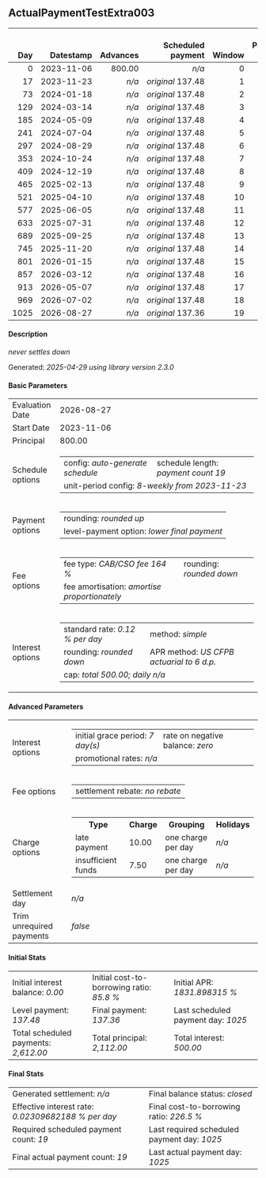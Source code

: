 <h2>ActualPaymentTestExtra003</h2>
<table>
    <thead style="vertical-align: bottom;">
        <th class="ci00" style="text-align: right;">Day</th>
        <th class="ci01" style="text-align: right;">Datestamp</th>
        <th class="ci02" style="text-align: right;">Advances</th>
        <th class="ci03" style="text-align: right;">Scheduled payment</th>
        <th class="ci04" style="text-align: right;">Window</th>
        <th class="ci05" style="text-align: right;">Payment due</th>
        <th class="ci06" style="text-align: right;">Actual payments</th>
        <th class="ci07" style="text-align: right;">Net effect</th>
        <th class="ci08" style="text-align: right;">Payment status</th>
        <th class="ci09" style="text-align: right;">Balance status</th>
        <th class="ci10" style="text-align: right;">Simple interest</th>
        <th class="ci11" style="text-align: right;">New interest</th>
        <th class="ci12" style="text-align: right;">New charges</th>
        <th class="ci13" style="text-align: right;">Principal portion</th>
        <th class="ci14" style="text-align: right;">Fee portion</th>
        <th class="ci15" style="text-align: right;">Interest portion</th>
        <th class="ci16" style="text-align: right;">Charges portion</th>
        <th class="ci17" style="text-align: right;">Fee rebate</th>
        <th class="ci18" style="text-align: right;">Principal balance</th>
        <th class="ci19" style="text-align: right;">Fee balance</th>
        <th class="ci20" style="text-align: right;">Interest balance</th>
        <th class="ci21" style="text-align: right;">Charges balance</th>
        <th class="ci22" style="text-align: right;">Fee rebate if&nbsp;settled</th>
    </thead>
    <tr style="text-align: right;">
        <td class="ci00">0</td>
        <td class="ci01" style="white-space: nowrap;">2023-11-06</td>
        <td class="ci02">800.00</td>
        <td class="ci03" style="white-space: nowrap;"><i>n/a<i></td>
        <td class="ci04">0</td>
        <td class="ci05">0.00</td>
        <td class="ci06"><i>n/a</i></td>
        <td class="ci07">0.00</td>
        <td class="ci08"><i>none&nbsp;scheduled</i></td>
        <td class="ci09">open</td>
        <td class="ci10">0.0000</td>
        <td class="ci11">0.0000</td>
        <td class="ci12"><i>n/a</i></td>
        <td class="ci13">0.00</td>
        <td class="ci14">0.00</td>
        <td class="ci15">0.00</td>
        <td class="ci16">0.00</td>
        <td class="ci17">0.00</td>
        <td class="ci18">800.00</td>
        <td class="ci19">1,312.00</td>
        <td class="ci20">0.0000</td>
        <td class="ci21">0.00</td>
        <td class="ci22">0.00</td>
    </tr>
    <tr style="text-align: right;">
        <td class="ci00">17</td>
        <td class="ci01" style="white-space: nowrap;">2023-11-23</td>
        <td class="ci02"><i>n/a</i></td>
        <td class="ci03" style="white-space: nowrap;"><i>original</i> 137.48</td>
        <td class="ci04">1</td>
        <td class="ci05">137.48</td>
        <td class="ci06"><i>confirmed</i>&nbsp;137.48</td>
        <td class="ci07">137.48</td>
        <td class="ci08"><i>payment&nbsp;made</i></td>
        <td class="ci09">open</td>
        <td class="ci10">43.0848</td>
        <td class="ci11">43.0848</td>
        <td class="ci12"><i>n/a</i></td>
        <td class="ci13">35.75</td>
        <td class="ci14">58.65</td>
        <td class="ci15">43.08</td>
        <td class="ci16">0.00</td>
        <td class="ci17">0.00</td>
        <td class="ci18">764.25</td>
        <td class="ci19">1,253.35</td>
        <td class="ci20">0.0000</td>
        <td class="ci21">0.00</td>
        <td class="ci22">0.00</td>
    </tr>
    <tr style="text-align: right;">
        <td class="ci00">73</td>
        <td class="ci01" style="white-space: nowrap;">2024-01-18</td>
        <td class="ci02"><i>n/a</i></td>
        <td class="ci03" style="white-space: nowrap;"><i>original</i> 137.48</td>
        <td class="ci04">2</td>
        <td class="ci05">137.48</td>
        <td class="ci06"><i>confirmed</i>&nbsp;137.48</td>
        <td class="ci07">137.48</td>
        <td class="ci08"><i>payment&nbsp;made</i></td>
        <td class="ci09">open</td>
        <td class="ci10">135.5827</td>
        <td class="ci11">135.5827</td>
        <td class="ci12"><i>n/a</i></td>
        <td class="ci13">0.71</td>
        <td class="ci14">1.19</td>
        <td class="ci15">135.58</td>
        <td class="ci16">0.00</td>
        <td class="ci17">0.00</td>
        <td class="ci18">763.54</td>
        <td class="ci19">1,252.16</td>
        <td class="ci20">0.0000</td>
        <td class="ci21">0.00</td>
        <td class="ci22">0.00</td>
    </tr>
    <tr style="text-align: right;">
        <td class="ci00">129</td>
        <td class="ci01" style="white-space: nowrap;">2024-03-14</td>
        <td class="ci02"><i>n/a</i></td>
        <td class="ci03" style="white-space: nowrap;"><i>original</i> 137.48</td>
        <td class="ci04">3</td>
        <td class="ci05">137.48</td>
        <td class="ci06"><i>confirmed</i>&nbsp;137.48</td>
        <td class="ci07">137.48</td>
        <td class="ci08"><i>payment&nbsp;made</i></td>
        <td class="ci09">open</td>
        <td class="ci10">135.4550</td>
        <td class="ci11">135.4550</td>
        <td class="ci12"><i>n/a</i></td>
        <td class="ci13">0.76</td>
        <td class="ci14">1.27</td>
        <td class="ci15">135.45</td>
        <td class="ci16">0.00</td>
        <td class="ci17">0.00</td>
        <td class="ci18">762.78</td>
        <td class="ci19">1,250.89</td>
        <td class="ci20">0.0000</td>
        <td class="ci21">0.00</td>
        <td class="ci22">0.00</td>
    </tr>
    <tr style="text-align: right;">
        <td class="ci00">185</td>
        <td class="ci01" style="white-space: nowrap;">2024-05-09</td>
        <td class="ci02"><i>n/a</i></td>
        <td class="ci03" style="white-space: nowrap;"><i>original</i> 137.48</td>
        <td class="ci04">4</td>
        <td class="ci05">137.48</td>
        <td class="ci06"><i>confirmed</i>&nbsp;137.48</td>
        <td class="ci07">137.48</td>
        <td class="ci08"><i>payment&nbsp;made</i></td>
        <td class="ci09">open</td>
        <td class="ci10">135.3186</td>
        <td class="ci11">135.3186</td>
        <td class="ci12"><i>n/a</i></td>
        <td class="ci13">0.82</td>
        <td class="ci14">1.35</td>
        <td class="ci15">135.31</td>
        <td class="ci16">0.00</td>
        <td class="ci17">0.00</td>
        <td class="ci18">761.96</td>
        <td class="ci19">1,249.54</td>
        <td class="ci20">0.0000</td>
        <td class="ci21">0.00</td>
        <td class="ci22">0.00</td>
    </tr>
    <tr style="text-align: right;">
        <td class="ci00">241</td>
        <td class="ci01" style="white-space: nowrap;">2024-07-04</td>
        <td class="ci02"><i>n/a</i></td>
        <td class="ci03" style="white-space: nowrap;"><i>original</i> 137.48</td>
        <td class="ci04">5</td>
        <td class="ci05">137.48</td>
        <td class="ci06"><i>confirmed</i>&nbsp;137.48</td>
        <td class="ci07">137.48</td>
        <td class="ci08"><i>payment&nbsp;made</i></td>
        <td class="ci09">open</td>
        <td class="ci10">50.5588</td>
        <td class="ci11">50.5800</td>
        <td class="ci12"><i>n/a</i></td>
        <td class="ci13">32.91</td>
        <td class="ci14">53.99</td>
        <td class="ci15">50.58</td>
        <td class="ci16">0.00</td>
        <td class="ci17">0.00</td>
        <td class="ci18">729.05</td>
        <td class="ci19">1,195.55</td>
        <td class="ci20">0.0000</td>
        <td class="ci21">0.00</td>
        <td class="ci22">0.00</td>
    </tr>
    <tr style="text-align: right;">
        <td class="ci00">297</td>
        <td class="ci01" style="white-space: nowrap;">2024-08-29</td>
        <td class="ci02"><i>n/a</i></td>
        <td class="ci03" style="white-space: nowrap;"><i>original</i> 137.48</td>
        <td class="ci04">6</td>
        <td class="ci05">137.48</td>
        <td class="ci06"><i>confirmed</i>&nbsp;137.48</td>
        <td class="ci07">137.48</td>
        <td class="ci08"><i>payment&nbsp;made</i></td>
        <td class="ci09">open</td>
        <td class="ci10">0.0000</td>
        <td class="ci11">0.0000</td>
        <td class="ci12"><i>n/a</i></td>
        <td class="ci13">52.07</td>
        <td class="ci14">85.41</td>
        <td class="ci15">0.00</td>
        <td class="ci16">0.00</td>
        <td class="ci17">0.00</td>
        <td class="ci18">676.98</td>
        <td class="ci19">1,110.14</td>
        <td class="ci20">0.0000</td>
        <td class="ci21">0.00</td>
        <td class="ci22">0.00</td>
    </tr>
    <tr style="text-align: right;">
        <td class="ci00">353</td>
        <td class="ci01" style="white-space: nowrap;">2024-10-24</td>
        <td class="ci02"><i>n/a</i></td>
        <td class="ci03" style="white-space: nowrap;"><i>original</i> 137.48</td>
        <td class="ci04">7</td>
        <td class="ci05">137.48</td>
        <td class="ci06"><i>confirmed</i>&nbsp;137.48</td>
        <td class="ci07">137.48</td>
        <td class="ci08"><i>payment&nbsp;made</i></td>
        <td class="ci09">open</td>
        <td class="ci10">0.0000</td>
        <td class="ci11">0.0000</td>
        <td class="ci12"><i>n/a</i></td>
        <td class="ci13">52.07</td>
        <td class="ci14">85.41</td>
        <td class="ci15">0.00</td>
        <td class="ci16">0.00</td>
        <td class="ci17">0.00</td>
        <td class="ci18">624.91</td>
        <td class="ci19">1,024.73</td>
        <td class="ci20">0.0000</td>
        <td class="ci21">0.00</td>
        <td class="ci22">0.00</td>
    </tr>
    <tr style="text-align: right;">
        <td class="ci00">409</td>
        <td class="ci01" style="white-space: nowrap;">2024-12-19</td>
        <td class="ci02"><i>n/a</i></td>
        <td class="ci03" style="white-space: nowrap;"><i>original</i> 137.48</td>
        <td class="ci04">8</td>
        <td class="ci05">137.48</td>
        <td class="ci06"><i>confirmed</i>&nbsp;137.48</td>
        <td class="ci07">137.48</td>
        <td class="ci08"><i>payment&nbsp;made</i></td>
        <td class="ci09">open</td>
        <td class="ci10">0.0000</td>
        <td class="ci11">0.0000</td>
        <td class="ci12"><i>n/a</i></td>
        <td class="ci13">52.07</td>
        <td class="ci14">85.41</td>
        <td class="ci15">0.00</td>
        <td class="ci16">0.00</td>
        <td class="ci17">0.00</td>
        <td class="ci18">572.84</td>
        <td class="ci19">939.32</td>
        <td class="ci20">0.0000</td>
        <td class="ci21">0.00</td>
        <td class="ci22">0.00</td>
    </tr>
    <tr style="text-align: right;">
        <td class="ci00">465</td>
        <td class="ci01" style="white-space: nowrap;">2025-02-13</td>
        <td class="ci02"><i>n/a</i></td>
        <td class="ci03" style="white-space: nowrap;"><i>original</i> 137.48</td>
        <td class="ci04">9</td>
        <td class="ci05">137.48</td>
        <td class="ci06"><i>confirmed</i>&nbsp;137.48</td>
        <td class="ci07">137.48</td>
        <td class="ci08"><i>payment&nbsp;made</i></td>
        <td class="ci09">open</td>
        <td class="ci10">0.0000</td>
        <td class="ci11">0.0000</td>
        <td class="ci12"><i>n/a</i></td>
        <td class="ci13">52.07</td>
        <td class="ci14">85.41</td>
        <td class="ci15">0.00</td>
        <td class="ci16">0.00</td>
        <td class="ci17">0.00</td>
        <td class="ci18">520.77</td>
        <td class="ci19">853.91</td>
        <td class="ci20">0.0000</td>
        <td class="ci21">0.00</td>
        <td class="ci22">0.00</td>
    </tr>
    <tr style="text-align: right;">
        <td class="ci00">521</td>
        <td class="ci01" style="white-space: nowrap;">2025-04-10</td>
        <td class="ci02"><i>n/a</i></td>
        <td class="ci03" style="white-space: nowrap;"><i>original</i> 137.48</td>
        <td class="ci04">10</td>
        <td class="ci05">137.48</td>
        <td class="ci06"><i>confirmed</i>&nbsp;137.48</td>
        <td class="ci07">137.48</td>
        <td class="ci08"><i>payment&nbsp;made</i></td>
        <td class="ci09">open</td>
        <td class="ci10">0.0000</td>
        <td class="ci11">0.0000</td>
        <td class="ci12"><i>n/a</i></td>
        <td class="ci13">52.07</td>
        <td class="ci14">85.41</td>
        <td class="ci15">0.00</td>
        <td class="ci16">0.00</td>
        <td class="ci17">0.00</td>
        <td class="ci18">468.70</td>
        <td class="ci19">768.50</td>
        <td class="ci20">0.0000</td>
        <td class="ci21">0.00</td>
        <td class="ci22">0.00</td>
    </tr>
    <tr style="text-align: right;">
        <td class="ci00">577</td>
        <td class="ci01" style="white-space: nowrap;">2025-06-05</td>
        <td class="ci02"><i>n/a</i></td>
        <td class="ci03" style="white-space: nowrap;"><i>original</i> 137.48</td>
        <td class="ci04">11</td>
        <td class="ci05">137.48</td>
        <td class="ci06"><i>confirmed</i>&nbsp;137.48</td>
        <td class="ci07">137.48</td>
        <td class="ci08"><i>payment&nbsp;made</i></td>
        <td class="ci09">open</td>
        <td class="ci10">0.0000</td>
        <td class="ci11">0.0000</td>
        <td class="ci12"><i>n/a</i></td>
        <td class="ci13">52.07</td>
        <td class="ci14">85.41</td>
        <td class="ci15">0.00</td>
        <td class="ci16">0.00</td>
        <td class="ci17">0.00</td>
        <td class="ci18">416.63</td>
        <td class="ci19">683.09</td>
        <td class="ci20">0.0000</td>
        <td class="ci21">0.00</td>
        <td class="ci22">0.00</td>
    </tr>
    <tr style="text-align: right;">
        <td class="ci00">633</td>
        <td class="ci01" style="white-space: nowrap;">2025-07-31</td>
        <td class="ci02"><i>n/a</i></td>
        <td class="ci03" style="white-space: nowrap;"><i>original</i> 137.48</td>
        <td class="ci04">12</td>
        <td class="ci05">137.48</td>
        <td class="ci06"><i>confirmed</i>&nbsp;137.48</td>
        <td class="ci07">137.48</td>
        <td class="ci08"><i>payment&nbsp;made</i></td>
        <td class="ci09">open</td>
        <td class="ci10">0.0000</td>
        <td class="ci11">0.0000</td>
        <td class="ci12"><i>n/a</i></td>
        <td class="ci13">52.07</td>
        <td class="ci14">85.41</td>
        <td class="ci15">0.00</td>
        <td class="ci16">0.00</td>
        <td class="ci17">0.00</td>
        <td class="ci18">364.56</td>
        <td class="ci19">597.68</td>
        <td class="ci20">0.0000</td>
        <td class="ci21">0.00</td>
        <td class="ci22">0.00</td>
    </tr>
    <tr style="text-align: right;">
        <td class="ci00">689</td>
        <td class="ci01" style="white-space: nowrap;">2025-09-25</td>
        <td class="ci02"><i>n/a</i></td>
        <td class="ci03" style="white-space: nowrap;"><i>original</i> 137.48</td>
        <td class="ci04">13</td>
        <td class="ci05">137.48</td>
        <td class="ci06"><i>confirmed</i>&nbsp;137.48</td>
        <td class="ci07">137.48</td>
        <td class="ci08"><i>payment&nbsp;made</i></td>
        <td class="ci09">open</td>
        <td class="ci10">0.0000</td>
        <td class="ci11">0.0000</td>
        <td class="ci12"><i>n/a</i></td>
        <td class="ci13">52.07</td>
        <td class="ci14">85.41</td>
        <td class="ci15">0.00</td>
        <td class="ci16">0.00</td>
        <td class="ci17">0.00</td>
        <td class="ci18">312.49</td>
        <td class="ci19">512.27</td>
        <td class="ci20">0.0000</td>
        <td class="ci21">0.00</td>
        <td class="ci22">0.00</td>
    </tr>
    <tr style="text-align: right;">
        <td class="ci00">745</td>
        <td class="ci01" style="white-space: nowrap;">2025-11-20</td>
        <td class="ci02"><i>n/a</i></td>
        <td class="ci03" style="white-space: nowrap;"><i>original</i> 137.48</td>
        <td class="ci04">14</td>
        <td class="ci05">137.48</td>
        <td class="ci06"><i>confirmed</i>&nbsp;137.48</td>
        <td class="ci07">137.48</td>
        <td class="ci08"><i>payment&nbsp;made</i></td>
        <td class="ci09">open</td>
        <td class="ci10">0.0000</td>
        <td class="ci11">0.0000</td>
        <td class="ci12"><i>n/a</i></td>
        <td class="ci13">52.07</td>
        <td class="ci14">85.41</td>
        <td class="ci15">0.00</td>
        <td class="ci16">0.00</td>
        <td class="ci17">0.00</td>
        <td class="ci18">260.42</td>
        <td class="ci19">426.86</td>
        <td class="ci20">0.0000</td>
        <td class="ci21">0.00</td>
        <td class="ci22">0.00</td>
    </tr>
    <tr style="text-align: right;">
        <td class="ci00">801</td>
        <td class="ci01" style="white-space: nowrap;">2026-01-15</td>
        <td class="ci02"><i>n/a</i></td>
        <td class="ci03" style="white-space: nowrap;"><i>original</i> 137.48</td>
        <td class="ci04">15</td>
        <td class="ci05">137.48</td>
        <td class="ci06"><i>confirmed</i>&nbsp;137.48</td>
        <td class="ci07">137.48</td>
        <td class="ci08"><i>payment&nbsp;made</i></td>
        <td class="ci09">open</td>
        <td class="ci10">0.0000</td>
        <td class="ci11">0.0000</td>
        <td class="ci12"><i>n/a</i></td>
        <td class="ci13">52.07</td>
        <td class="ci14">85.41</td>
        <td class="ci15">0.00</td>
        <td class="ci16">0.00</td>
        <td class="ci17">0.00</td>
        <td class="ci18">208.35</td>
        <td class="ci19">341.45</td>
        <td class="ci20">0.0000</td>
        <td class="ci21">0.00</td>
        <td class="ci22">0.00</td>
    </tr>
    <tr style="text-align: right;">
        <td class="ci00">857</td>
        <td class="ci01" style="white-space: nowrap;">2026-03-12</td>
        <td class="ci02"><i>n/a</i></td>
        <td class="ci03" style="white-space: nowrap;"><i>original</i> 137.48</td>
        <td class="ci04">16</td>
        <td class="ci05">137.48</td>
        <td class="ci06"><i>confirmed</i>&nbsp;137.48</td>
        <td class="ci07">137.48</td>
        <td class="ci08"><i>payment&nbsp;made</i></td>
        <td class="ci09">open</td>
        <td class="ci10">0.0000</td>
        <td class="ci11">0.0000</td>
        <td class="ci12"><i>n/a</i></td>
        <td class="ci13">52.07</td>
        <td class="ci14">85.41</td>
        <td class="ci15">0.00</td>
        <td class="ci16">0.00</td>
        <td class="ci17">0.00</td>
        <td class="ci18">156.28</td>
        <td class="ci19">256.04</td>
        <td class="ci20">0.0000</td>
        <td class="ci21">0.00</td>
        <td class="ci22">0.00</td>
    </tr>
    <tr style="text-align: right;">
        <td class="ci00">913</td>
        <td class="ci01" style="white-space: nowrap;">2026-05-07</td>
        <td class="ci02"><i>n/a</i></td>
        <td class="ci03" style="white-space: nowrap;"><i>original</i> 137.48</td>
        <td class="ci04">17</td>
        <td class="ci05">137.48</td>
        <td class="ci06"><i>confirmed</i>&nbsp;137.48</td>
        <td class="ci07">137.48</td>
        <td class="ci08"><i>payment&nbsp;made</i></td>
        <td class="ci09">open</td>
        <td class="ci10">0.0000</td>
        <td class="ci11">0.0000</td>
        <td class="ci12"><i>n/a</i></td>
        <td class="ci13">52.07</td>
        <td class="ci14">85.41</td>
        <td class="ci15">0.00</td>
        <td class="ci16">0.00</td>
        <td class="ci17">0.00</td>
        <td class="ci18">104.21</td>
        <td class="ci19">170.63</td>
        <td class="ci20">0.0000</td>
        <td class="ci21">0.00</td>
        <td class="ci22">0.00</td>
    </tr>
    <tr style="text-align: right;">
        <td class="ci00">969</td>
        <td class="ci01" style="white-space: nowrap;">2026-07-02</td>
        <td class="ci02"><i>n/a</i></td>
        <td class="ci03" style="white-space: nowrap;"><i>original</i> 137.48</td>
        <td class="ci04">18</td>
        <td class="ci05">137.48</td>
        <td class="ci06"><i>confirmed</i>&nbsp;137.48</td>
        <td class="ci07">137.48</td>
        <td class="ci08"><i>payment&nbsp;made</i></td>
        <td class="ci09">open</td>
        <td class="ci10">0.0000</td>
        <td class="ci11">0.0000</td>
        <td class="ci12"><i>n/a</i></td>
        <td class="ci13">52.07</td>
        <td class="ci14">85.41</td>
        <td class="ci15">0.00</td>
        <td class="ci16">0.00</td>
        <td class="ci17">0.00</td>
        <td class="ci18">52.14</td>
        <td class="ci19">85.22</td>
        <td class="ci20">0.0000</td>
        <td class="ci21">0.00</td>
        <td class="ci22">0.00</td>
    </tr>
    <tr style="text-align: right;">
        <td class="ci00">1025</td>
        <td class="ci01" style="white-space: nowrap;">2026-08-27</td>
        <td class="ci02"><i>n/a</i></td>
        <td class="ci03" style="white-space: nowrap;"><i>original</i> 137.36</td>
        <td class="ci04">19</td>
        <td class="ci05">137.36</td>
        <td class="ci06"><i>confirmed</i>&nbsp;137.36</td>
        <td class="ci07">137.36</td>
        <td class="ci08"><i>payment&nbsp;made</i></td>
        <td class="ci09">closed</td>
        <td class="ci10">0.0000</td>
        <td class="ci11">0.0000</td>
        <td class="ci12"><i>n/a</i></td>
        <td class="ci13">52.14</td>
        <td class="ci14">85.22</td>
        <td class="ci15">0.00</td>
        <td class="ci16">0.00</td>
        <td class="ci17">0.00</td>
        <td class="ci18">0.00</td>
        <td class="ci19">0.00</td>
        <td class="ci20">0.0000</td>
        <td class="ci21">0.00</td>
        <td class="ci22">0.00</td>
    </tr>
</table>
<h4>Description</h4>
<p><i>never settles down</i></p>
<p>Generated: <i>2025-04-29 using library version 2.3.0</i></p>
<h4>Basic Parameters</h4>
<table>
    <tr>
        <td>Evaluation Date</td>
        <td>2026-08-27</td>
    </tr>
    <tr>
        <td>Start Date</td>
        <td>2023-11-06</td>
    </tr>
    <tr>
        <td>Principal</td>
        <td>800.00</td>
    </tr>
    <tr>
        <td>Schedule options</td>
        <td>
            <table>
                <tr>
                    <td>config: <i>auto-generate schedule</i></td>
                    <td>schedule length: <i><i>payment count</i> 19</i></td>
                </tr>
                <tr>
                    <td colspan="2" style="white-space: nowrap;">unit-period config: <i>8-weekly from 2023-11-23</i></td>
                </tr>
            </table>
        </td>
    </tr>
    <tr>
        <td>Payment options</td>
        <td>
            <table>
                <tr>
                    <td>rounding: <i>rounded up</i></td>
                </tr>
                <tr>
                    <td>level-payment option: <i>lower&nbsp;final&nbsp;payment</i></td>
                </tr>
            </table>
        </td>
    </tr>
    <tr>
        <td>Fee options</td>
        <td>
            <table>
                <tr>
                    <td>fee type: <i><i>CAB/CSO fee</i> 164 %</i></td>
                    <td>rounding: <i>rounded down</i></td>
                </tr>
                <tr>
                    <td>fee amortisation: <i>amortise proportionately</i></td>
                </tr>
            </table>
        </td>
    </tr>
    <tr>
        <td>Interest options</td>
        <td>
            <table>
                <tr>
                    <td>standard rate: <i>0.12 % per day</i></td>
                    <td>method: <i>simple</i></td>
                </tr>
                <tr>
                    <td>rounding: <i>rounded down</i></td>
                    <td>APR method: <i>US CFPB actuarial to 6 d.p.</i></td>
                </tr>
                <tr>
                    <td colspan="2">cap: <i>total 500.00; daily <i>n/a</i></td>
                </tr>
            </table>
        </td>
    </tr>
</table>
<h4>Advanced Parameters</h4>
<table>
    <tr>
        <td>Interest options</td>
        <td>
            <table>
                <tr>
                    <td>initial grace period: <i>7 day(s)</i></td>
                    <td>rate on negative balance: <i>zero</i></td>
                </tr>
                <tr>
                    <td colspan="2">promotional rates: <i><i>n/a</i></i></td>
                </tr>
            </table>
        </td>
    </tr>
    <tr>
        <td>Fee options</td>
        <td>
            <table>
                <tr>
                    <td>settlement rebate: <i>no rebate</i></td>
                </tr>
            </table>
        </td>
    </tr>
    <tr>
        <td>Charge options</td>
        <td>
            <table>
                <tr>
                    <th>Type</th>
                    <th>Charge</th>
                    <th>Grouping</th>
                    <th>Holidays</th>
                </tr>
                <tr>
                    <td>late payment</td>
                    <td>10.00</td><td>one charge per day</td><td><i>n/a</i></td>
                </tr>
                <tr>
                    <td>insufficient funds</td>
                    <td>7.50</td><td>one charge per day</td><td><i>n/a</i></td>
                </tr>
            </table>
        </td>
    </tr>
    <tr>
        <td>Settlement day</td><td><i><i>n/a</i></i></td>
    </tr>
    <tr>
        <td>Trim unrequired payments</td><td><i>false</i></td>
    </tr>
</table>
<h4>Initial Stats</h4>
<table>
    <tr>
        <td>Initial interest balance: <i>0.00</i></td>
        <td>Initial cost-to-borrowing ratio: <i>85.8 %</i></td>
        <td>Initial APR: <i>1831.898315 %</i></td>
    </tr>
    <tr>
        <td>Level payment: <i>137.48</i></td>
        <td>Final payment: <i>137.36</i></td>
        <td>Last scheduled payment day: <i>1025</i></td>
    </tr>
    <tr>
        <td>Total scheduled payments: <i>2,612.00</i></td>
        <td>Total principal: <i>2,112.00</i></td>
        <td>Total interest: <i>500.00</i></td>
    </tr>
</table>
<h4>Final Stats</h4>
<table>
    <tr>
        <td>Generated settlement: <i><i>n/a</i></i></td>
        <td>Final balance status: <i>closed</i></td>
    </tr>
    <tr>
        <td>Effective interest rate: <i>0.02309682188 % per day</i></td>
        <td>Final cost-to-borrowing ratio: <i>226.5 %</i></td>
    </tr>
    <tr>
        <td>Required scheduled payment count: <i>19</i></td>
        <td>Last required scheduled payment day: <i>1025</i></td>
    </tr>
    <tr>
        <td>Final actual payment count: <i>19</i></td>
        <td>Last actual payment day: <i>1025</i></td>
    </tr>
</table>
